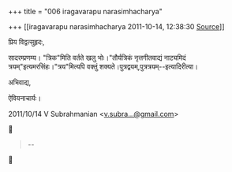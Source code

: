 +++
title = "006 iragavarapu narasimhacharya"

+++
[[iragavarapu narasimhacharya	2011-10-14, 12:38:30 [Source](https://groups.google.com/g/bvparishat/c/Z4bQdYFORl0)]]



प्रिय विद्वत्सुहृदः,

सादरम्प्रणम्य। "त्रिक"मिति वर्तते खलु भोः।"तौर्यत्रिकं नृत्तगीतवाद्यं नाट्यमिदं त्रयम्"इत्यमरसिंहः।"त्रय"मित्यपि वक्तुं शक्यते।पुत्रद्वयम्,पुत्रत्रयम्--इत्यादिरीत्या।

अभिवाद्य,

ऐवियनाचार्यः।  
  

2011/10/14 V Subrahmanian \<[v.subra...@gmail.com]()\>  



> --  



